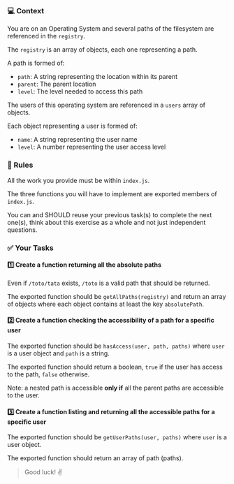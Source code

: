 ### :computer: Context

You are on an Operating System and several paths of the filesystem are referenced in the `registry`.

The `registry` is an array of objects, each one representing a path.

A path is formed of:
- `path`: A string representing the location within its parent
- `parent`: The parent location
- `level`: The level needed to access this path

The users of this operating system are referenced in a `users` array of objects.

Each object representing a user is formed of:
- `name`: A string representing the user name
- `level`: A number representing the user access level


### :memo: Rules

All the work you provide must be within `index.js`.

The three functions you will have to implement are exported members of `index.js`.

You can and SHOULD reuse your previous task(s) to complete the next one(s), think about this exercise as a whole and not just independent questions.


### :white_check_mark: Your Tasks

#### :one: Create a function returning all the absolute paths
Even if `/toto/tata` exists, `/toto` is a valid path that should be returned.

The exported function should be `getAllPaths(registry)` and return an array of objects where each object contains at least the key `absolutePath`.

#### :two: Create a function checking the accessibility of a path for a specific user
The exported function should be `hasAccess(user, path, paths)` where `user` is a user object and `path` is a string.

The exported function should return a boolean, `true` if the user has access to the path, `false` otherwise.

Note: a nested path is accessible **only if** all the parent paths are accessible to the user.

#### :three: Create a function listing and returning all the accessible paths for a specific user
The exported function should be `getUserPaths(user, paths)` where `user` is a user object.

The exported function should return an array of path (paths).


> Good luck! :v:
